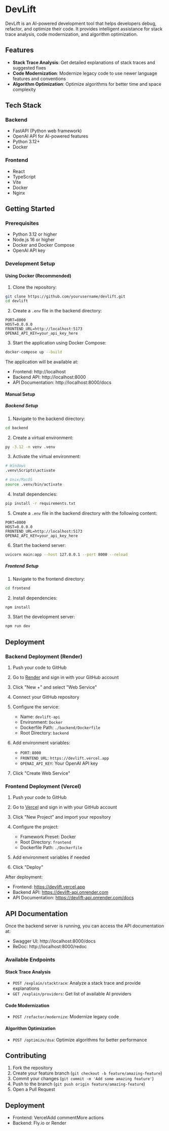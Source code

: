 # DevLift

DevLift is an AI-powered development tool that helps developers debug, refactor, and optimize their code. It provides intelligent assistance for stack trace analysis, code modernization, and algorithm optimization.

## Features

- **Stack Trace Analysis**: Get detailed explanations of stack traces and suggested fixes
- **Code Modernization**: Modernize legacy code to use newer language features and conventions
- **Algorithm Optimization**: Optimize algorithms for better time and space complexity

## Tech Stack

### Backend
- FastAPI (Python web framework)
- OpenAI API for AI-powered features
- Python 3.12+
- Docker

### Frontend
- React
- TypeScript
- Vite
- Docker
- Nginx

## Getting Started

### Prerequisites
- Python 3.12 or higher
- Node.js 16 or higher
- Docker and Docker Compose
- OpenAI API key

### Development Setup

#### Using Docker (Recommended)

1. Clone the repository:
```bash
git clone https://github.com/yourusername/devlift.git
cd devlift
```

2. Create a `.env` file in the backend directory:
```
PORT=8000
HOST=0.0.0.0
FRONTEND_URL=http://localhost:5173
OPENAI_API_KEY=your_api_key_here
```

3. Start the application using Docker Compose:
```bash
docker-compose up --build
```

The application will be available at:
- Frontend: http://localhost
- Backend API: http://localhost:8000
- API Documentation: http://localhost:8000/docs

#### Manual Setup

##### Backend Setup

1. Navigate to the backend directory:
```bash
cd backend
```

2. Create a virtual environment:
```bash
py -3.12 -m venv .venv
```

3. Activate the virtual environment:
```bash
# Windows
.venv\Scripts\activate

# Unix/MacOS
source .venv/bin/activate
```

4. Install dependencies:
```bash
pip install -r requirements.txt
```

5. Create a `.env` file in the backend directory with the following content:
```
PORT=8000
HOST=0.0.0.0
FRONTEND_URL=http://localhost:5173
OPENAI_API_KEY=your_api_key_here
```

6. Start the backend server:
```bash
uvicorn main:app --host 127.0.0.1 --port 8000 --reload
```

##### Frontend Setup

1. Navigate to the frontend directory:
```bash
cd frontend
```

2. Install dependencies:
```bash
npm install
```

3. Start the development server:
```bash
npm run dev
```

## Deployment

### Backend Deployment (Render)

1. Push your code to GitHub

2. Go to [Render](https://render.com) and sign in with your GitHub account

3. Click "New +" and select "Web Service"

4. Connect your GitHub repository

5. Configure the service:
   - Name: `devlift-api`
   - Environment: `Docker`
   - Dockerfile Path: `./backend/Dockerfile`
   - Root Directory: `backend`

6. Add environment variables:
   - `PORT`: `8000`
   - `FRONTEND_URL`: `https://devlift.vercel.app`
   - `OPENAI_API_KEY`: Your OpenAI API key

7. Click "Create Web Service"

### Frontend Deployment (Vercel)

1. Push your code to GitHub

2. Go to [Vercel](https://vercel.com) and sign in with your GitHub account

3. Click "New Project" and import your repository

4. Configure the project:
   - Framework Preset: Docker
   - Root Directory: `frontend`
   - Dockerfile Path: `./Dockerfile`

5. Add environment variables if needed

6. Click "Deploy"

After deployment:
- Frontend: https://devlift.vercel.app
- Backend API: https://devlift-api.onrender.com
- API Documentation: https://devlift-api.onrender.com/docs

## API Documentation

Once the backend server is running, you can access the API documentation at:
- Swagger UI: http://localhost:8000/docs
- ReDoc: http://localhost:8000/redoc

### Available Endpoints

#### Stack Trace Analysis
- `POST /explain/stacktrace`: Analyze a stack trace and provide explanations
- `GET /explain/providers`: Get list of available AI providers

#### Code Modernization
- `POST /refactor/modernize`: Modernize legacy code

#### Algorithm Optimization
- `POST /optimize/dsa`: Optimize algorithms for better performance

## Contributing

1. Fork the repository
2. Create your feature branch (`git checkout -b feature/amazing-feature`)
3. Commit your changes (`git commit -m 'Add some amazing feature'`)
4. Push to the branch (`git push origin feature/amazing-feature`)
5. Open a Pull Request

## Deployment

- Frontend: VercelAdd commentMore actions
- Backend: Fly.io or Render 